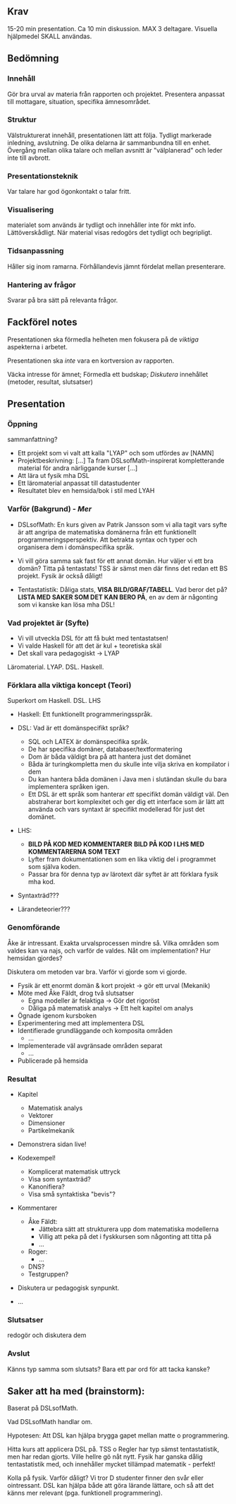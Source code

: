 ## Krav

15-20 min presentation.
Ca 10 min diskussion.
MAX 3 deltagare.
Visuella hjälpmedel SKALL användas.



## Bedömning

### Innehåll

Gör bra urval av materia från rapporten och projektet. Presentera
anpassat till mottagare, situation,
specifika ämnesområdet.

### Struktur

Välstrukturerat innehåll, presentationen lätt att följa.  Tydligt
markerade inledning, avslutning. De olika delarna är sammanbundna till
en enhet. Övergång mellan olika talare och mellan avsnitt är "välplanerad" och leder inte till avbrott.

### Presentationsteknik

Var talare har god ögonkontakt o talar fritt.

### Visualisering

materialet som används är tydligt och innehåller inte för mkt
info. Lättöverskådligt. När material visas redogörs det tydligt och
begripligt.

### Tidsanpassning

Håller sig inom ramarna. Förhållandevis jämnt fördelat mellan
presenterare.

### Hantering av frågor

Svarar på bra sätt på relevanta frågor.



## Fackförel notes

Presentationen ska förmedla helheten men fokusera på de *viktiga* aspekterna i arbetet.

Presentationen ska *inte* vara en kortversion av rapporten.

Väcka intresse för ämnet;
Förmedla ett budskap;
*Diskutera* innehållet (metoder, resultat, slutsatser)



## Presentation

### Öppning

sammanfattning?

* Ett projekt som vi valt att kalla "LYAP" och som utfördes av [NAMN]
* Projektbeskrivning: [...] Ta fram DSLsofMath-inspirerat kompletterande material för andra närliggande kurser [...]
* Att lära ut fysik mha DSL
* Ett läromaterial anpassat till datastudenter
* Resultatet blev en hemsida/bok i stil med LYAH


### Varför (Bakgrund) - *Mer*

* DSLsofMath: En kurs given av Patrik Jansson som vi alla tagit vars syfte är att angripa de matematiska
domänerna från ett funktionellt programmeringsperspektiv. Att betrakta syntax
och typer och organisera dem i domänspecifika språk.

* Vi vill göra samma sak fast för ett annat domän. Hur väljer vi ett bra domän? Titta på tentastats!
TSS är sämst men där finns det redan ett BS projekt. Fysik är också dåligt!

* Tentastatistik: Dåliga stats, **VISA BILD/GRAF/TABELL**. Vad beror det på?
**LISTA MED SAKER SOM DET KAN BERO PÅ**, en av dem är någonting som vi kanske kan lösa mha DSL!

### Vad projektet är (Syfte)

* Vi vill utveckla DSL för att få bukt med tentastatsen!
* Vi valde Haskell för att det är kul + teoretiska skäl
* Det skall vara pedagogiskt -> LYAP

Läromaterial. LYAP. DSL. Haskell.

### Förklara alla viktiga koncept (Teori)

Superkort om Haskell. DSL. LHS

* Haskell: Ett funktionellt programmeringsspråk.

* DSL: Vad är ett domänspecifikt språk? 
  - SQL och LATEX är domänspecifika språk.
  - De har specifika domäner, databaser/textformatering
  - Dom är båda väldigt bra på att hantera just det domänet
  - Båda är turingkompletta men du skulle inte vilja skriva en kompilator i dem
  - Du kan hantera båda domänen i Java men i slutändan skulle du bara implementera
    språken igen.
  - Ett DSL är ett språk som hanterar *ett* specifikt domän väldigt väl. Den abstraherar
  bort komplexitet och ger dig ett interface som är lätt att använda och vars syntaxt är
  specifikt modellerad för just det domänet. 

* LHS: 
  - **BILD PÅ KOD MED KOMMENTARER** **BILD PÅ KOD I LHS MED KOMMENTARERNA SOM TEXT**
  - Lyfter fram dokumentationen som en lika viktig del i programmet som själva koden.
  - Passar bra för denna typ av lärotext där syftet är att förklara fysik mha kod. 

* Syntaxträd???

* Lärandeteorier???

### Genomförande

Åke är intressant. Exakta urvalsprocessen mindre så. Vilka områden som
valdes kan va najs, och varför de valdes. Nåt om implementation? Hur hemsidan gjordes?

Diskutera om metoden var bra. Varför vi gjorde som vi gjorde.

* Fysik är ett enormt domän & kort projekt -> gör ett urval (Mekanik)
* Möte med Åke Fäldt, drog två slutsatser
  - Egna modeller är felaktiga -> Gör det rigoröst
  - Dåliga på matematisk analys -> Ett helt kapitel om analys
* Ögnade igenom kursboken 
* Experimentering med att implementera DSL
* Identifierade grundläggande och komposita områden
  - ...
* Implementerade väl avgränsade områden separat
  - ...
* Publicerade på hemsida


### Resultat

* Kapitel 
  - Matematisk analys
  - Vektorer
  - Dimensioner
  - Partikelmekanik
* Demonstrera sidan live!
* Kodexempel!
  - Komplicerat matematisk uttryck
  - Visa som syntaxträd?
  - Kanonifiera?
  - Visa små syntaktiska "bevis"?
* Kommentarer
  - Åke Fäldt: 
    - Jättebra sätt att strukturera upp dom matematiska modellerna
    - Villig att peka på det i fyskkursen som någonting att titta på
    - ...
  - Roger:
    - ...
  - DNS?
  - Testgruppen?

 * Diskutera ur pedagogisk synpunkt.
  - ...


### Slutsatser

redogör och diskutera dem


### Avslut

Känns typ samma som slutsats? Bara ett par ord för att tacka kanske?




## Saker att ha med (brainstorm):

Baserat på DSLsofMath.

Vad DSLsofMath handlar om.

Hypotesen: Att DSL kan hjälpa brygga gapet mellan matte o programmering.

Hitta kurs att applicera DSL på. TSS o Regler har typ sämst
tentastatistik, men har redan gjorts. Ville hellre gö nåt nytt. Fysik
har ganska dålig tentastatistik med, och innehåller mycket tillämpad
matematik - perfekt!

Kolla på fysik. Varför dåligt? Vi tror D studenter finner den svår
eller ointressant. DSL kan hjälpa både att göra lärande lättare, och
så att det känns mer relevant (pga. funktionell programmering).



